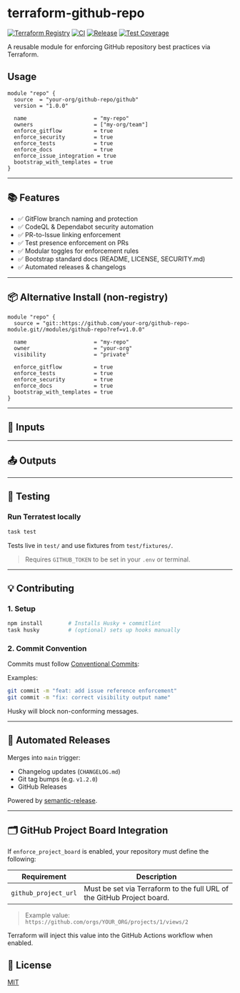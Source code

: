 # terraform-github-repo

[![Terraform Registry](https://img.shields.io/badge/Terraform%20Registry-Published-blue?logo=terraform)](https://registry.terraform.io/modules/kpeacocke/github-repo/github)
[![CI](https://github.com/kpeacocke/terraform-github-repo/actions/workflows/test.yml/badge.svg)](https://github.com/kpeacocke/terraform-github-repo/actions/workflows/test.yml)
[![Release](https://img.shields.io/badge/release-automated-blue.svg?logo=semantic-release)](https://github.com/kpeacocke/terraform-github-repo/releases)
[![Test Coverage](https://github.com/kpeacocke/terraform-github-repo/wiki/coverage.svg)](https://raw.githack.com/wiki/kpeacocke/terraform-github-repo/coverage.html)

A reusable module for enforcing GitHub repository best practices via Terraform.

## Usage

```hcl
module "repo" {
  source  = "your-org/github-repo/github"
  version = "1.0.0"

  name                     = "my-repo"
  owners                   = ["my-org/team"]
  enforce_gitflow          = true
  enforce_security         = true
  enforce_tests            = true
  enforce_docs             = true
  enforce_issue_integration = true
  bootstrap_with_templates = true
}
```

---

## 📚 Features

- ✅ GitFlow branch naming and protection
- ✅ CodeQL & Dependabot security automation
- ✅ PR-to-Issue linking enforcement
- ✅ Test presence enforcement on PRs
- ✅ Modular toggles for enforcement rules
- ✅ Bootstrap standard docs (README, LICENSE, SECURITY.md)
- ✅ Automated releases & changelogs

---

## 📦 Alternative Install (non-registry)

```hcl
module "repo" {
  source = "git::https://github.com/your-org/github-repo-module.git//modules/github-repo?ref=v1.0.0"

  name                     = "my-repo"
  owner                    = "your-org"
  visibility               = "private"

  enforce_gitflow          = true
  enforce_tests            = true
  enforce_security         = true
  enforce_docs             = true
  bootstrap_with_templates = true
}
```

---

## 🔧 Inputs

<!-- BEGIN_TF_DOCS:inputs -->
<!-- END_TF_DOCS:inputs -->

---

## 📤 Outputs

<!-- BEGIN_TF_DOCS:outputs -->
<!-- END_TF_DOCS:outputs -->

---

## 🧪 Testing

### Run Terratest locally

```bash
task test
```

Tests live in `test/` and use fixtures from `test/fixtures/`.

> Requires `GITHUB_TOKEN` to be set in your `.env` or terminal.

---

## 💡 Contributing

### 1. Setup

```bash
npm install        # Installs Husky + commitlint
task husky         # (optional) sets up hooks manually
```

### 2. Commit Convention

Commits must follow [Conventional Commits](https://www.conventionalcommits.org/):

Examples:

```bash
git commit -m "feat: add issue reference enforcement"
git commit -m "fix: correct visibility output name"
```

Husky will block non-conforming messages.

---

## 🚀 Automated Releases

Merges into `main` trigger:

- Changelog updates (`CHANGELOG.md`)
- Git tag bumps (e.g. `v1.2.0`)
- GitHub Releases

Powered by [semantic-release](https://github.com/semantic-release/semantic-release).

---

## 🗂️ GitHub Project Board Integration

If `enforce_project_board` is enabled, your repository must define the following:

| Requirement           | Description                                                                 |
|-----------------------|-----------------------------------------------------------------------------|
| `github_project_url`  | Must be set via Terraform to the full URL of the GitHub Project board.     |

> Example value:
> `https://github.com/orgs/YOUR_ORG/projects/1/views/2`

Terraform will inject this value into the GitHub Actions workflow when enabled.

## 📜 License

[MIT](LICENSE)
